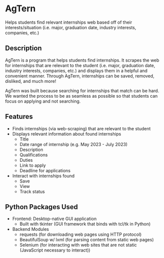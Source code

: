 # AgTern

Helps students find relevant internships web based off of their interests/situation (i.e. major, graduation date, industry interests, companies, etc.)

## Description

AgTern is a program that helps students find internships. It scrapes the web for internships that are relevant to the student (i.e. major, graduation date, industry interests, companies, etc.) and displays them in a helpful and convenient manner. Through AgTern, internships can be saved, removed, disliked, and much more!

AgTern was built because searching for internships that match can be hard. We wanted the process to be as seamless as possible so that students can focus on applying and not searching.

## Features

* Finds internships (via web-scraping) that are relevant to the student
* Displays relevant information about found internships
	* Title
	* Date range of internship (e.g. May 2023 - July 2023)
	* Description
	* Qualifications
	* Duties
	* Link to apply
	* Deadline for applications
* Interact with internships found
	* Save
	* View
	* Track status

## Python Packages Used

* Frontend: Desktop-native GUI application
	* Built with tkinter (GUI framework that binds with tcl/tk in Python)
* Backend Modules
	* requests (for downloading web pages using HTTP protocol)
	* BeautifulSoup w/ lxml (for parsing content from static web pages)
	* Selenium (for interacting with web sites that are not static (JavaScript necessary to interact))